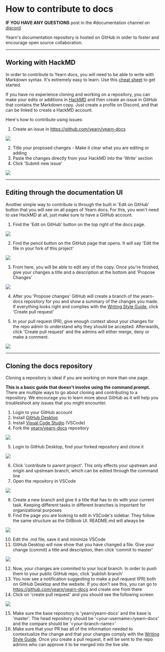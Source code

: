 # How to contribute to docs

**IF YOU HAVE ANY QUESTIONS** post in the #documentation channel on [discord](https://discord.gg/vqhqQT7s)

Yearn's documentation repository is hosted on GitHub in order to foster and encourage open source collaboration. 

---

## Working with HackMD

In order to contribute to Yearn docs, you will need to be able to write with Markdown syntax. It's extremely easy to learn. Use this [cheat sheet](https://www.markdownguide.org/cheat-sheet/) to get started.

If you have no experience cloning and working on a repository, you can make your edits or additions in [HackMD](https://hackmd.io) and then create an issue in GitHub that contains the Markdown copy. Just create a profile on Discord, and that can be linked to create a HackMD account.

Here's how to contribute using issues: 

1. Create an issue in https://github.com/yearn/yearn-docs

![](https://i.imgur.com/m4J2vKh.jpg)

2. Title your proposed changes - Make it clear what you are editing or adding
3. Paste the changes directly from your HackMD into the 'Write' section 
4. Click 'Submit new issue'

![](https://i.imgur.com/fbvUX1t.jpeg)

---

## Editing through the documentation UI

Another simple way to contribute is through the built in 'Edit on GitHub' button that you will see on all pages of Yearn docs. For this, you won't need to use HackMD at all, just make sure to have a GitHub account.

1. Find the 'Edit on GitHub' button on the top right of the docs page. 

![](https://i.imgur.com/raB4DUB.jpg)

2. Find the pencil button on the GitHub page that opens. It will say 'Edit the file in your fork of this project'

![](https://i.imgur.com/boWmvln.jpg)

3. From here, you will be able to edit any of the copy. Once you're finished, give your changes a title and a description at the bottom and 'Propose Changes'

![](https://i.imgur.com/oESKgwx.jpg)

4. After you 'Propose changes' GitHub will create a branch of the yearn-docs repository for you and show a summary of the changes you made. If everything looks right and complies with the [Writing Style Guide](https://docs.yearn.finance/contributors/writing-style-guide), click 'Create pull request'

5. In your pull request (PR), give enough context about your changes for the repo admin to understand why they should be accepted. Afterwards, click 'Create pull request' and the admins will either merge, deny or make a comment. 

![](https://i.imgur.com/iTGJanv.jpeg)

---

## Cloning the docs repository 

Cloning a repository is ideal if you are working on more than one page.

**This is a basic guide that doesn't involve using the command prompt.** There are multiple ways to go about cloning and contributing to a repository. We encourage you to learn more about GitHub as it will help you troubleshoot any issues that you might encounter.

1. Login to your GitHub account
2. Install [GitHub Desktop](https://desktop.github.com)
3. Install [Visual Code Studio](https://code.visualstudio.com) (VSCode)
4. Fork the [yearn/yearn-docs](https://github.com/yearn/yearn-docs) repository

![](https://i.imgur.com/vVpFt7a.jpeg)

5. Login to GitHub Desktop, find your forked repository and clone it

![](https://i.imgur.com/7ycrC2F.jpg)

6. Click 'contribute to parent project'. This only effects your upstream and origin and upstream branch, which can be edited through the command line
7. Open the repository in VSCode

![](https://i.imgur.com/Q0jWQic.jpg)

8. Create a new branch and give it a title that has to do with your current task. Keeping different tasks in different branches is important for organizational purposes
9. Find the page you are looking to edit in VSCode's sidebar. They follow the same structure as the GitBook UI. README.md will always be 

![](https://i.imgur.com/dIfrmfU.png)

10. Edit the .md file, save it and minimize VSCode
11. GitHub Desktop will now show that you have changed a file. Give your change (commit) a title and description, then click 'commit to master'

![](https://i.imgur.com/XE2Ghim.jpg)

12. Now, your changes are commited to your local branch. In order to push them to your public GitHub repo, click 'publish branch'
13. You now see a notification suggesting to make a pull request (PR) both on GitHub Desktop and the website. If you don't see this, you can go to https://github.com/yearn/yearn-docs and create one from there
14. Click on 'create pull request' and you should see the following screen

![](https://i.imgur.com/r8JuC84.jpg)

15. Make sure the base repository is 'yearn/yearn-docs' and the base is 'master'. The head repository should be '\<your-username>/yearn-docs' and the compare should be '\<your-branch-name>'
16. Make sure that your PR has all of the information needed to contextualize the change and that your changes comply with the [Writing Style Guide](https://docs.yearn.finance/contributors/writing-style-guide). Once you create a pull request, it will be sent to the repo admins who can approve it to be merged into the live site. 



